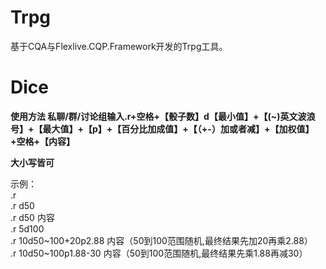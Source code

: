 ﻿# Trpg
基于CQA与Flexlive.CQP.Framework开发的Trpg工具。

# Dice
**使用方法 私聊/群/讨论组输入.r+空格+【骰子数】d【最小值】+【(~)英文波浪号】+【最大值】+【p】+【百分比加成值】+【（+-）加或者减】+【加权值】+空格+【内容】**

**大小写皆可**

 示例：<br>
    .r<br>
    .r d50<br>
    .r d50 内容<br>
    .r 5d100<br>
    .r 10d50\~100+20p2.88 内容（50到100范围随机,最终结果先加20再乘2.88）<br>
    .r 10d50\~100p1.88-30 内容（50到100范围随机,最终结果先乘1.88再减30）<br>
